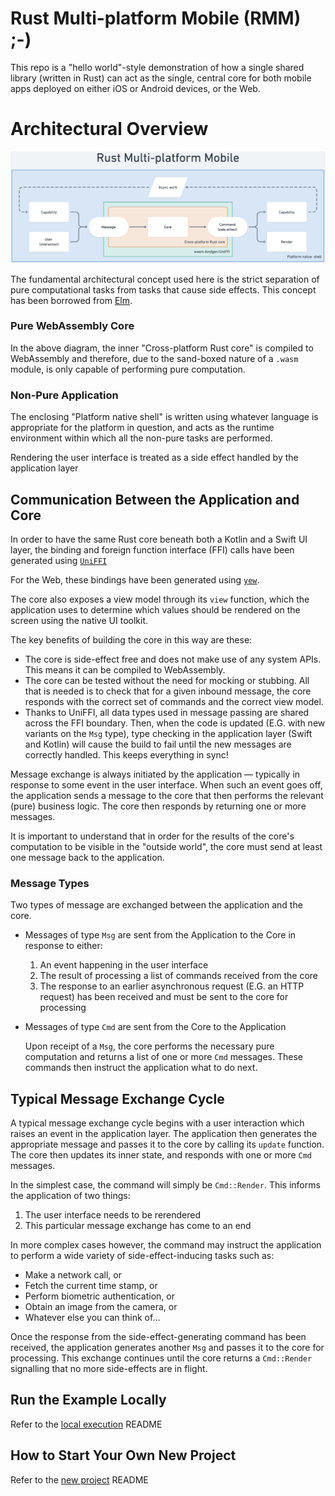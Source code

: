 # Rust Multi-platform Mobile (RMM) ;-)

This repo is a "hello world"-style demonstration of how a single shared library (written in Rust) can act as the single, central core for both mobile apps deployed on either iOS or Android devices, or the Web.

# Architectural Overview

![Architecture](./architecture.png)

The fundamental architectural concept used here is the strict separation of pure computational tasks from tasks that cause side effects.
This concept has been borrowed from [Elm](https://guide.elm-lang.org/architecture/).

### Pure WebAssembly Core

In the above diagram, the inner "Cross-platform Rust core" is compiled to WebAssembly and therefore, due to the sand-boxed nature of a `.wasm` module, is only capable of performing pure computation.

### Non-Pure Application

The enclosing "Platform native shell" is written using whatever language is appropriate for the platform in question, and acts as the runtime environment within which all the non-pure tasks are performed.

Rendering the user interface is treated as a side effect handled by the application layer

## Communication Between the Application and Core

In order to have the same Rust core beneath both a Kotlin and a Swift UI layer, the binding and foreign function interface (FFI) calls have been generated using [`UniFFI`](https://github.com/mozilla/uniffi-rs)

For the Web, these bindings have been generated using [`yew`](https://yew.rs/).

The core also exposes a view model through its `view` function, which the application uses to determine which values should be rendered on the screen using the native UI toolkit.

The key benefits of building the core in this way are these:

- The core is side-effect free and does not make use of any system APIs.
This means it can be compiled to WebAssembly.
- The core can be tested without the need for mocking or stubbing.
All that is needed is to check that for a given inbound message, the core responds with the correct set of commands and the correct view model.
- Thanks to UniFFI, all data types used in message passing are shared across the FFI boundary.
Then, when the code is updated (E.G. with new variants on the `Msg` type), type checking in the application layer (Swift and Kotlin) will cause the build to fail until the new messages are correctly handled.
This keeps everything in sync!

Message exchange is always initiated by the application &mdash; typically in response to some event in the user interface.
When such an event goes off, the application sends a message to the core that then performs the relevant (pure) business logic.
The core then responds by returning one or more messages.

It is important to understand that in order for the results of the core's computation to be visible in the "outside world", the core must send at least one message back to the application.

### Message Types

Two types of message are exchanged between the application and the core.

* Messages of type `Msg` are sent from the Application to the Core in response to either:

   1. An event happening in the user interface
   1. The result of processing a list of commands received from the core
   1. The response to an earlier asynchronous request (E.G. an HTTP request) has been received and must be sent to the core for processing

* Messages of type `Cmd` are sent from the Core to the Application

   Upon receipt of a `Msg`, the core performs the necessary pure computation and returns a list of one or more `Cmd` messages.
These commands then instruct the application what to do next.

## Typical Message Exchange Cycle

A typical message exchange cycle begins with a user interaction which raises an event in the application layer.
The application then generates the appropriate message and passes it to the core by calling its `update` function.
The core then updates its inner state, and responds with one or more `Cmd` messages.

In the simplest case, the command will simply be `Cmd::Render`.
This informs the application of two things:

1. The user interface needs to be rerendered
1. This particular message exchange has come to an end

In more complex cases however, the command may instruct the application to perform a wide variety of side-effect-inducing tasks such as:

* Make a network call, or
* Fetch the current time stamp, or
* Perform biometric authentication, or
* Obtain an image from the camera, or
* Whatever else you can think of...

Once the response from the side-effect-generating command has been received, the application generates another `Msg` and passes it to the core for processing.
This exchange continues until the core returns a `Cmd::Render` signalling that no more side-effects are in flight.

## Run the Example Locally

Refer to the [local execution](./docs/local-execution.md) README

## How to Start Your Own New Project

Refer to the [new project](./docs/new-project.md) README
